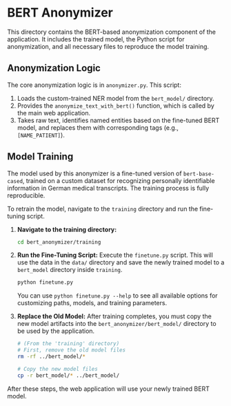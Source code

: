 # BERT Anonymizer

This directory contains the BERT-based anonymization component of the application. It includes the trained model, the Python script for anonymization, and all necessary files to reproduce the model training.

## Anonymization Logic

The core anonymization logic is in `anonymizer.py`. This script:
1.  Loads the custom-trained NER model from the `bert_model/` directory.
2.  Provides the `anonymize_text_with_bert()` function, which is called by the main web application.
3.  Takes raw text, identifies named entities based on the fine-tuned BERT model, and replaces them with corresponding tags (e.g., `[NAME_PATIENT]`).

## Model Training

The model used by this anonymizer is a fine-tuned version of `bert-base-cased`, trained on a custom dataset for recognizing personally identifiable information in German medical transcripts. The training process is fully reproducible.

To retrain the model, navigate to the `training` directory and run the fine-tuning script.

1.  **Navigate to the training directory:**
    ```bash
    cd bert_anonymizer/training
    ```

2.  **Run the Fine-Tuning Script:**
    Execute the `finetune.py` script. This will use the data in the `data/` directory and save the newly trained model to a `bert_model` directory inside `training`.
    ```bash
    python finetune.py
    ```
    You can use `python finetune.py --help` to see all available options for customizing paths, models, and training parameters.

3.  **Replace the Old Model:**
    After training completes, you must copy the new model artifacts into the `bert_anonymizer/bert_model/` directory to be used by the application.
    ```bash
    # (From the 'training' directory)
    # First, remove the old model files
    rm -rf ../bert_model/*

    # Copy the new model files
    cp -r bert_model/* ../bert_model/
    ```

After these steps, the web application will use your newly trained BERT model. 
